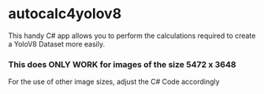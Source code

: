 # autocalc4yolov8

This handy C# app allows you to perform the calculations required to create a YoloV8 Dataset more easily.

### This does ONLY WORK for images of the size 5472 x 3648

For the use of other image sizes, adjust the C# Code accordingly
